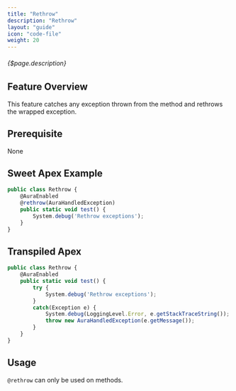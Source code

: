 ```yaml
---
title: "Rethrow"
description: "Rethrow"
layout: "guide"
icon: "code-file"
weight: 20
---
```


###### {$page.description}

<article id="1">

## Feature Overview

This feature catches any exception thrown from the method and rethrows the wrapped exception.

</article>

<article id="2">

## Prerequisite

None

</article>

<article id="3">

## Sweet Apex Example

```javascript
public class Rethrow {
    @AuraEnabled
    @rethrow(AuraHandledException)
    public static void test() {
        System.debug('Rethrow exceptions');
    }
}
```

</article>

<article id="4">

## Transpiled Apex

```javascript
public class Rethrow {
    @AuraEnabled
    public static void test() {
        try {
            System.debug('Rethrow exceptions');
        }
        catch(Exception e) {
            System.debug(LoggingLevel.Error, e.getStackTraceString());
            throw new AuraHandledException(e.getMessage());
        }
    }
}
```

</article>

<article id="5">

## Usage

`@rethrow` can only be used on methods.

</article>
